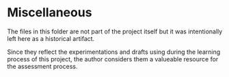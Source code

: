 # Miscellaneous

The files in this folder are not part of the project itself but
it was intentionally left here as a historical artifact.

Since they reflect the experimentations and drafts using during
the learning process of this project, the author considers them
a valueable resource for the assessment process.
